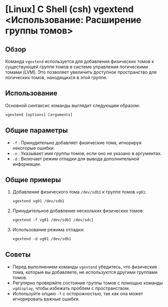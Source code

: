 # [Linux] C Shell (csh) vgextend <Использование: Расширение группы томов>

## Обзор
Команда `vgextend` используется для добавления физических томов к существующей группе томов в системе управления логическими томами (LVM). Это позволяет увеличить доступное пространство для логических томов, находящихся в этой группе.

## Использование
Основной синтаксис команды выглядит следующим образом:

```csh
vgextend [options] [arguments]
```

## Общие параметры
- `-f` : Принудительно добавляет физические тома, игнорируя некоторые ошибки.
- `-n` : Указывает имя группы томов, если оно не указано в аргументах.
- `-d` : Включает режим отладки для вывода дополнительной информации.

## Общие примеры
1. Добавление физического тома `/dev/sdb1` к группе томов `vg01`:
   ```csh
   vgextend vg01 /dev/sdb1
   ```

2. Принудительное добавление нескольких физических томов:
   ```csh
   vgextend -f vg01 /dev/sdb1 /dev/sdc1
   ```

3. Использование режима отладки:
   ```csh
   vgextend -d vg01 /dev/sdb1
   ```

## Советы
- Перед выполнением команды `vgextend` убедитесь, что физические тома, которые вы добавляете, не используются другими группами томов.
- Регулярно проверяйте состояние группы томов с помощью команды `vgdisplay`, чтобы избежать проблем с пространством.
- Используйте опцию `-f` с осторожностью, так как она может игнорировать важные ошибки.